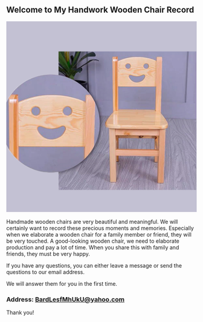 ## Welcome to My Handwork Wooden Chair Record

![Image](icon-1024.png)

Handmade wooden chairs are very beautiful and meaningful. We will certainly want to record these precious moments and memories. Especially when we elaborate a wooden chair for a family member or friend, they will be very touched. A good-looking wooden chair, we need to elaborate production and pay a lot of time. When you share this with family and friends, they must be very happy.

If you have any questions, you can either leave a message or send the questions to our email address.

We will answer them for you in the first time.

### Address: BardLesfMhUkU@yahoo.com

Thank you!
